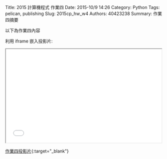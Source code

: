 Title: 2015 計算機程式 作業四
Date: 2015-10/9 14:26
Category: Python
Tags: pelican, publishing
Slug: 2015cp_hw_w4
Authors: 40423238
Summary: 作業四摘要

以下為作業四內容

利用 iframe 嵌入投影片:

<iframe src="40423238_cp_w4_p.html" width="500" height="300"></iframe>

[作業四投影片](40423238_cp_w4_p.html){:target="_blank"}